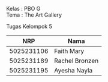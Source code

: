 Kelas : PBO G <br>
Tema : The Art Gallery

Tugas Kelompok 5

| NRP | Nama |
| ------------- | ------------- |
| 5025231106  | Faith Mary |
| 5025231189  | Rachel Bronzen  |
| 5025231195  | Ayesha Nayla |
